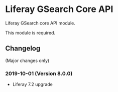 # Liferay GSearch Core API

Liferay GSearch core API module. 

This module is required.

## Changelog

(Major changes only)

### 2019-10-01 (Version 8.0.0)

* Liferay 7.2 upgrade
